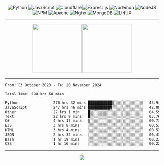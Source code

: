 <div align="center">
  
![Python](https://img.shields.io/badge/python-3670A0?style=for-the-badge&logo=python&logoColor=ffdd54) ![JavaScript](https://img.shields.io/badge/javascript-%23323330.svg?style=for-the-badge&logo=javascript&logoColor=%23F7DF1E) ![Cloudflare](https://img.shields.io/badge/Cloudflare-F38020?style=for-the-badge&logo=Cloudflare&logoColor=white) ![Express.js](https://img.shields.io/badge/express.js-%23404d59.svg?style=for-the-badge&logo=express&logoColor=%2361DAFB) ![Nodemon](https://img.shields.io/badge/NODEMON-%23323330.svg?style=for-the-badge&logo=nodemon&logoColor=%BBDEAD) ![NodeJS](https://img.shields.io/badge/node.js-6DA55F?style=for-the-badge&logo=node.js&logoColor=white) ![NPM](https://img.shields.io/badge/NPM-%23CB3837.svg?style=for-the-badge&logo=npm&logoColor=white) ![Apache](https://img.shields.io/badge/apache-%23D42029.svg?style=for-the-badge&logo=apache&logoColor=white) ![Nginx](https://img.shields.io/badge/nginx-%23009639.svg?style=for-the-badge&logo=nginx&logoColor=white) ![MongoDB](https://img.shields.io/badge/MongoDB-%234ea94b.svg?style=for-the-badge&logo=mongodb&logoColor=white) ![LINUX](https://img.shields.io/badge/Linux-FCC624?style=for-the-badge&logo=linux&logoColor=black)

---


<img src="https://github-readme-streak-stats.herokuapp.com/?user=anotherrandomonline&theme=react" height="160"/>
  
<img src="https://github-readme-stats.vercel.app/api?username=anotherrandomonline&show_icons=true&include_all_commits=true&theme=react" height="160"/>
</div>

---

<!--START_SECTION:waka-->

```txt
From: 03 October 2023 - To: 20 November 2024

Total Time: 588 hrs 50 mins

Python                270 hrs 32 mins ███████████▒░░░░░░░░░░░░░   45.94 %
JavaScript            247 hrs 46 mins ██████████▓░░░░░░░░░░░░░░   42.08 %
Other                 27 hrs 1 min    █░░░░░░░░░░░░░░░░░░░░░░░░   04.59 %
Text                  22 hrs 9 mins   █░░░░░░░░░░░░░░░░░░░░░░░░   03.76 %
C#                    4 hrs 17 mins   ▒░░░░░░░░░░░░░░░░░░░░░░░░   00.73 %
EJS                   3 hrs 8 mins    ░░░░░░░░░░░░░░░░░░░░░░░░░   00.53 %
HTML                  3 hrs 4 mins    ░░░░░░░░░░░░░░░░░░░░░░░░░   00.52 %
JSON                  2 hrs 32 mins   ░░░░░░░░░░░░░░░░░░░░░░░░░   00.43 %
Bash                  1 hr 19 mins    ░░░░░░░░░░░░░░░░░░░░░░░░░   00.23 %
CSS                   1 hr 16 mins    ░░░░░░░░░░░░░░░░░░░░░░░░░   00.22 %
```

<!--END_SECTION:waka-->

---

<div align="center">
  
![](https://github-profile-trophy.vercel.app/?username=anotherrandomonline&theme=darkhub&no-frame=true&no-bg=true&margin-w=4)

</div>
